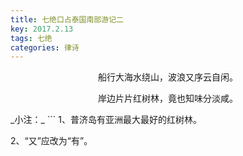 ```yaml
---
title: 七绝口占泰国南部游记二
key: 2017.2.13
tags: 七绝
categories: 律诗
---
```


<p align="center">船行大海水绕山，波浪又序云自闲。
</p>
<p align="center">岸边片片红树林，竟也知味分淡咸。
</p>
_小注：_
```
1、普济岛有亚洲最大最好的红树林。

2、“又”应改为“有”。

```